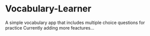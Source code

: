 # Vocabulary-Learner
A simple vocabulary app that includes multiple choice questions for practice
Currently adding more feactures...
